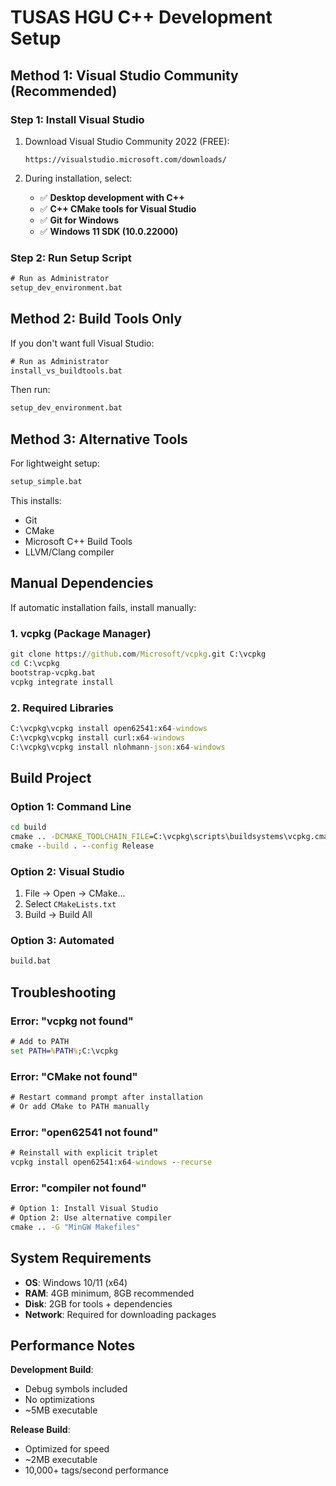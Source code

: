 # TUSAS HGU C++ Development Setup

## Method 1: Visual Studio Community (Recommended)

### Step 1: Install Visual Studio
1. Download Visual Studio Community 2022 (FREE):
   ```
   https://visualstudio.microsoft.com/downloads/
   ```

2. During installation, select:
   - ✅ **Desktop development with C++**
   - ✅ **C++ CMake tools for Visual Studio**
   - ✅ **Git for Windows** 
   - ✅ **Windows 11 SDK (10.0.22000)**

### Step 2: Run Setup Script
```cmd
# Run as Administrator
setup_dev_environment.bat
```

## Method 2: Build Tools Only

If you don't want full Visual Studio:

```cmd
# Run as Administrator
install_vs_buildtools.bat
```

Then run:
```cmd
setup_dev_environment.bat
```

## Method 3: Alternative Tools

For lightweight setup:

```cmd
setup_simple.bat
```

This installs:
- Git
- CMake  
- Microsoft C++ Build Tools
- LLVM/Clang compiler

## Manual Dependencies

If automatic installation fails, install manually:

### 1. vcpkg (Package Manager)
```cmd
git clone https://github.com/Microsoft/vcpkg.git C:\vcpkg
cd C:\vcpkg
bootstrap-vcpkg.bat
vcpkg integrate install
```

### 2. Required Libraries
```cmd
C:\vcpkg\vcpkg install open62541:x64-windows
C:\vcpkg\vcpkg install curl:x64-windows  
C:\vcpkg\vcpkg install nlohmann-json:x64-windows
```

## Build Project

### Option 1: Command Line
```cmd
cd build
cmake .. -DCMAKE_TOOLCHAIN_FILE=C:\vcpkg\scripts\buildsystems\vcpkg.cmake
cmake --build . --config Release
```

### Option 2: Visual Studio
1. File → Open → CMake...
2. Select `CMakeLists.txt`
3. Build → Build All

### Option 3: Automated
```cmd
build.bat
```

## Troubleshooting

### Error: "vcpkg not found"
```cmd
# Add to PATH
set PATH=%PATH%;C:\vcpkg
```

### Error: "CMake not found"
```cmd
# Restart command prompt after installation
# Or add CMake to PATH manually
```

### Error: "open62541 not found"
```cmd
# Reinstall with explicit triplet
vcpkg install open62541:x64-windows --recurse
```

### Error: "compiler not found"
```cmd
# Option 1: Install Visual Studio
# Option 2: Use alternative compiler
cmake .. -G "MinGW Makefiles"
```

## System Requirements

- **OS**: Windows 10/11 (x64)
- **RAM**: 4GB minimum, 8GB recommended
- **Disk**: 2GB for tools + dependencies
- **Network**: Required for downloading packages

## Performance Notes

**Development Build**:
- Debug symbols included
- No optimizations
- ~5MB executable

**Release Build**:
- Optimized for speed
- ~2MB executable
- 10,000+ tags/second performance